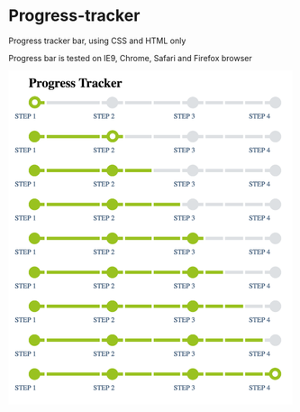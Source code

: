 # Progress-tracker
Progress tracker bar, using CSS and HTML only

Progress bar is tested on IE9, Chrome, Safari and Firefox browser

<img src="/Progress-tracker.png" alt="progress-tracker">
